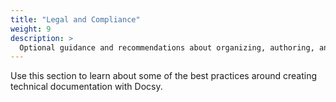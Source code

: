 ```yaml
---
title: "Legal and Compliance"
weight: 9
description: >
  Optional guidance and recommendations about organizing, authoring, and managing your technical documentation.
---
```


Use this section to learn about some of the best practices around creating technical documentation with Docsy.
